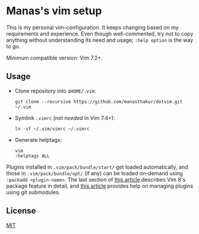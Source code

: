 # Manas's vim setup

This is my personal vim-configuration.
It keeps changing based on my requirements and experience.
Even though well-commented, try not to copy anything without understanding its
need and usage; `:help option` is the way to go.

Minimum compatible version: Vim 7.2+.

## Usage

- Clone repository into `$HOME/.vim`:

    ```
    git clone --recursive https://github.com/manasthakur/dotvim.git ~/.vim
    ```

- Symlink `.vimrc` (not _needed_ in Vim 7.4+):

    ```
    ln -sf ~/.vim/vimrc ~/.vimrc
    ```

- Generate helptags:

    ```
    vim
    :helptags ALL
    ```

Plugins installed in `.vim/pack/bundle/start/` get loaded automatically, and
those in `.vim/pack/bundle/opt/` (if any) can be loaded on-demand using `:packadd
<plugin-name>`.
The last section of [this
article](https://gist.github.com/manasthakur/ab4cf8d32a28ea38271ac0d07373bb53)
describes Vim 8's package feature in detail, and [this
article](https://gist.github.com/manasthakur/d4dc9a610884c60d944a4dd97f0b3560)
provides help on managing plugins using git submodules.

## License

[MIT](LICENSE)

